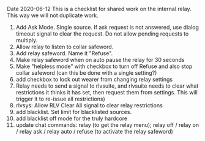 Date 2020-06-12
This is a checklist for shared work on the internal relay.  This way we will not duplicate work.

1) Add Ask Mode.  Single source.  If ask request is not answered, use dialog timeout signal to clear the request.
Do not allow pending requests to multiply.
2) Allow relay to listen to collar safeword.
3) Add relay safeword.  Name it "Refuse".
4) Make relay safeword when on auto pause the relay for 30 seconds
5) Make "helpless mode" with checkbox to turn off Refuse and also stop collar safeword (can this be done with a single setting?)
6) add checkbox to lock out wearer from changing relay settings
6) Relay needs to send a signal to rlvsuite, and rlvsuite needs to clear what restrictions it thinks it has set, 
then request them from settings. This will trigger it to re-issue all restrictions)
7) rlvsys: Allow RLV Clear All signal to clear relay restrictions
8) add blacklist.  Set limit for blacklisted sources.
9) add blacklist off mode for the truly hardcore
10) update chat commands: relay (to get the relay menu); relay off / relay on / relay ask / relay auto / refuse (to activate the relay safeword)
